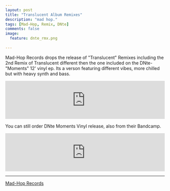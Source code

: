 ```yaml
---
layout: post
title: "Translucent Album Remixes"
description: "mad hop."
tags: [Mad-Hop, Remix, DNte]
comments: false
image:
  feature: dnte_rmx.png
  
---
```


Mad-Hop​ Records drops the release of "Translucent" Remixes including the 2nd Remix of Translucent different then the one included on the DNte​ - "Moments" 12' vinyl ep. Its a verson featuring different vibes, more chilled but with heavy synth and bass.


<iframe style="border: 0; width: 100%; height: 120px;" src="http://bandcamp.com/EmbeddedPlayer/album=3192182841/size=large/bgcol=ffffff/linkcol=0687f5/tracklist=false/artwork=small/track=3574151822/transparent=true/" seamless><a href="http://mad-hop.bandcamp.com/album/dnte-translucent-remixes">Dnte -Translucent Remixes by MAD-HOP</a></iframe>

You can still order DNte Moments Vinyl release, also from their Bandcamp.

<iframe style="border: 0; width: 100%; height: 120px;" src="https://bandcamp.com/EmbeddedPlayer/album=817380093/size=large/bgcol=ffffff/linkcol=0687f5/tracklist=false/artwork=small/transparent=true/" seamless><a href="http://mad-hop.bandcamp.com/album/moments">Moments by Dnte</a></iframe> 

---

<div markdown="0"><a href="http://mad-hop-records.com/" target="_blank" class="btn btn-info">Mad-Hop Records</a></div>
